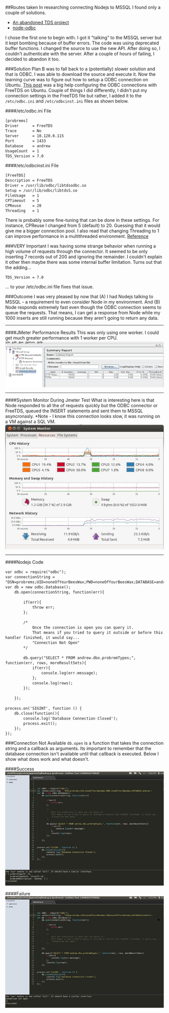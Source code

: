 
##Routes taken
In researching connecting Nodejs to MSSQL I found only a couple of solutions.

* [An abandoned TDS project](https://github.com/orenmazor/node-tds)
* [node-odbc](https://github.com/wankdanker/node-odbc)

I chose the first one to begin with. I got it "talking" to the MSSQL server but it kept bombing because of buffer errors. The code was using deprecated buffer functions. I changed the source to use the new API. After doing so, I couldn't authenticate with the server. After a couple of hours of failing, I decided to abandon it too.

###Solution
Plan B was to fall back to a (potentially) slower solution and that is ODBC. I was able to download the source and execute it. Now the learning curve was to figure out how to setup a ODBC connection on Ubuntu. [This post](http://lambie.org/2008/02/28/connecting-to-an-mssql-database-from-ruby-on-ubuntu/ "Ubuntu ODBC connect to MSSQL") was a big help configuring the ODBC connections with FreeTDS on Ubuntu. Couple of things I did differently, I didn't put my connection settings in the FreeTDS file but rather, I added it to the `/etc/odbc.ini` and `/etc/odbcinst.ini` files as shown below.

####/etc/odbc.ini File

	[probrems]
	Driver		= FreeTDS
	Trace		= No
	Server		= 10.120.0.115
	Port		= 1433
	Database	= andrew
	UsageCount	= 1
	TDS_Version = 7.0


####/etc/odbcinst.ini File

	[FreeTDS]
	Description = FreeTDS
	Driver = /usr/lib/odbc/libtdsodbc.so
	Setup = /usr/lib/odbc/libtdsS.so
	FileUsage 	= 1
	CPTimeout 	= 5
	CPReuse 	= 20
	Threading 	= 1

There is probably some fine-tuning that can be done in these settings. For instance, CPReuse I changed from 5 (default) to 20. Guessing that it would give me a bigger connection pool. I also read that changing Threading to 1 can improve performance in a multithreaded environment. [Reference](http://stackoverflow.com/questions/4207458/using-unixodbc-in-a-multithreaded-concurrent-setting)

###VERY Important
I was having some strange behavior when running a high volume of requests through the connector. It seemed to be only inserting 7 records out of 200 and ignoring the remainder. I couldn't explain it other then maybe there was some internal buffer limitation. Turns out that the adding...
	
	TDS_Version = 7.0

... to your /etc/odbc.ini file fixes that issue.


###Outcome
I was very pleased by now that (A) I had Nodejs talking to MSSQL - a requirement to even consider Node in my environment. And (B) Node responds extremely fast even though the ODBC connection seems to queue the requests. That means, I can get a response from Node while my 1000 inserts are still running because they aren't going to return any data.

-----------------------------

####JMeter Performance Results
This was only using one worker. I could get much greater performance with 1 worker per CPU.
![JMeter Test Plan Nodejs ODBC FreeTDS](/articles/2011111201/nodejs-odbc-tds-performance.jpg)

-----------------------------

####System Monitor During Jmeter Test
What is interesting here is that Node responded to all the of requests quickly but the ODBC connector or FreeTDS, queued the INSERT statements and sent them to MSSQL asyncronasly. *Note - I know this connection looks slow, it was running on a VM against a SQL VM.
![Nodejs System Monitor INSERT Queue](/articles/2011111201/system-monitor-performance-network-traffic.jpg)

-----------------------------

####Nodejs Code

	
	var odbc = require("odbc");
	var connectionString = "DSN=probrems;UID=noneOfYourBeesWax;PWD=noneOfYourBeesWax;DATABASE=andrew";
	var db = new odbc.Database();
		db.open(connectionString, function(err){

			if(err){
				throw err;
			};

			/*
				Once the connection is open you can query it.
				That means if you tried to query it outside or before this handler finished, it would say...
				"Connection Not Open"
			*/

			db.query("SELECT * FROM andrew.dbo.probremTypes;", function(err, rows, moreResultSets){
				if(err){
					console.log(err.message);
				};
				console.log(rows);
			});

		});

	process.on('SIGINT', function () {
		db.close(function(){
			console.log('Database Connection Closed');
			process.exit();
		});
	});

###Connection Not Available
`db.open` is a function that takes the connection string and a callback as arguments. Its important to remember that the database connection isn't available until that callback is executed. Below I show what does work and what doesn't.

####Success
![Nodejs UnixODBC Works inside of Callback](/articles/2011111201/nodejs-odbc-freetds-success-inside-of-handler.jpg)

####Failure
![Nodejs UnixODBC Failed Connection Not Open](/articles/2011111201/nodejs-odbc-freetds-failed-outside-of-handler.jpg)
